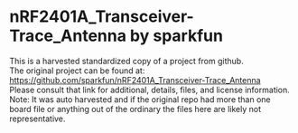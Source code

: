 
# nRF2401A_Transceiver-Trace_Antenna by sparkfun  
This is a harvested standardized copy of a project from github.  
The original project can be found at:  
https://github.com/sparkfun/nRF2401A_Transceiver-Trace_Antenna  
Please consult that link for additional, details, files, and license information.  
Note: It was auto harvested and if the original repo had more than one board file or anything out of the ordinary the files here are likely not representative.  
    